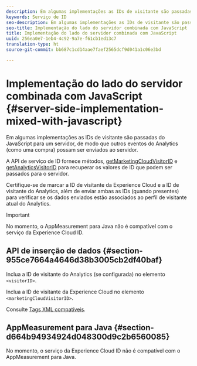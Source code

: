 ```yaml
---
description: Em algumas implementações as IDs de visitante são passadas do JavaScript para um servidor, de modo que outros eventos do Analytics (como uma compra) possam ser enviados ao servidor.
keywords: Serviço de ID
seo-description: Em algumas implementações as IDs de visitante são passadas do JavaScript para um servidor, de modo que outros eventos do Analytics (como uma compra) possam ser enviados ao servidor.
seo-title: Implementação do lado do servidor combinada com JavaScript
title: Implementação do lado do servidor combinada com JavaScript
uuid: 256ea0e7-1eb4-4c92-9a7e-f61cb1ed13c7
translation-type: ht
source-git-commit: bb687c1cd14aae7faef2565dcf9d041a1c06e3bd

---
```



# Implementação do lado do servidor combinada com JavaScript {#server-side-implementation-mixed-with-javascript}

Em algumas implementações as IDs de visitante são passadas do JavaScript para um servidor, de modo que outros eventos do Analytics (como uma compra) possam ser enviados ao servidor.

A API de serviço de ID fornece métodos, [getMarketingCloudVisitorID](../../mcvid-library/mcvid-get-set/mcvid-getmcvid.md) e [getAnalyticsVisitorID](../../mcvid-library/mcvid-get-set/mcvid-getanalyticsvisitorid.md) para recuperar os valores de ID que podem ser passados para o servidor.

Certifique-se de marcar a ID de visitante da Experience Cloud e a ID de visitante do Analytics, além de enviar ambas as IDs (quando presentes) para verificar se os dados enviados estão associados ao perfil de visitante atual do Analytics.

>[!IMPORTANT]
>
>No momento, o AppMeasurement para Java não é compatível com o serviço da Experience Cloud ID.

## API de inserção de dados {#section-955ce7664a4646d38b3005cb2df40baf}

Inclua a ID de visitante do Analytics (se configurada) no elemento `<visitorID>`.

Inclua a ID de visitante da Experience Cloud no elemento `<marketingCloudVisitorID>`.

Consulte [Tags XML compatíveis](https://marketing.adobe.com/developer/pt_BR/documentation/data-insertion/r-supported-tags).

## AppMeasurement para Java {#section-d664b94934924d048300d9c2b6560085}

No momento, o serviço da Experience Cloud ID não é compatível com o AppMeasurement para Java.
